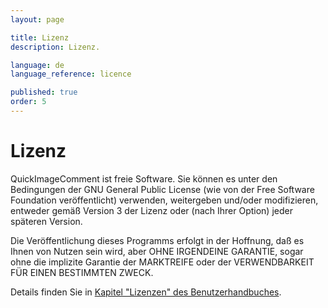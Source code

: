 ```yaml
---
layout: page

title: Lizenz
description: Lizenz.

language: de
language_reference: licence

published: true
order: 5
---
```


# Lizenz

QuickImageComment ist freie Software. Sie können es unter den Bedingungen der GNU General Public License (wie von der Free Software Foundation veröffentlicht) verwenden, weitergeben und/oder modifizieren, entweder gemäß Version 3 der Lizenz oder (nach Ihrer Option) jeder späteren Version.

Die Veröffentlichung dieses Programms erfolgt in der Hoffnung, daß es Ihnen von Nutzen sein wird, aber OHNE IRGENDEINE GARANTIE, sogar ohne die implizite Garantie der MARKTREIFE oder der VERWENDBARKEIT FÜR EINEN BESTIMMTEN ZWECK.

Details finden Sie in [Kapitel "Lizenzen" des Benutzerhandbuches](QuickImageComment.html#_Lizenzen).